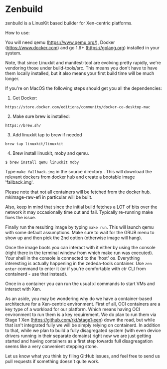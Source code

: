 # Zenbuild

zenbuild is a LinuxKit based builder for Xen-centric platforms.

How to use:

You will need qemu (https://www.qemu.org/), Docker (https://www.docker.com) 
and go 1.9+ (https://golang.org) installed in your system.

Note, that since Linuxkit and manifest-tool are evolving pretty rapidly, we're
vendoring those under build-tools/src. This means you don't have to have them
locally installed, but it also means your first build time will be much longer.

If you're on MacOS the following steps should get you all the dependencies:

  1. Get Docker:

  ```
  https://store.docker.com/editions/community/docker-ce-desktop-mac
  ```
  2. Make sure brew is installed:

  ```
  https://brew.sh/
  ```
  3. Add linuxkit tap to brew if needed

  ```
  brew tap linuxkit/linuxkit
  ```
  4. Brew install linuxkit, moby and qemu.

  ```
  $ brew install qemu linuxkit moby
  ```

Type `make fallback.img` in the source directory . This will
download the relevant dockers from docker hub and create a bootable
image 'fallback.img'.

Please note that not all containers will be fetched from the docker
hub. mkimage-raw-efi in particular will be built.

Also, keep in mind that since the initial build fetches a LOT of bits
over the network it may occasionally time out and fail. Typically
re-running make fixes the issue.

Finally run the resulting image by typing `make run`. This will launch
qemu with some default assumptions. Make sure to wait for the GRUB menu
to show up and then pick the 2nd option (otherwise image will hang).

Once the image boots you can interact with it either by using the console
(right there in the terminal window from which make run was executed).
Your shell in the console is connected to the 'host' os. Everything
interesting is actually happening in the zededa-tools container. Use
`zen enter` command to enter it (or if you're comfortable with ctr CLI
from containerd - use that instead).

Once in a container you can run the usual xl commands to start VMs and
interact with Xen.

As an aside, you may be wondering why do we have a container-based
architecture for a Xen-centric environment. First of all, OCI containers
are a key type of a workload for our platform. Which means having
OCI environment to run them is a key requirement. We do plan to run them
via Stage 1 Xen (https://github.com/rkt/stage1-xen) down the road, but 
while that isn't integrated fully we will be simply relying on containerd.
In addition to that, while we plan to build a fully disagregated system 
(with even device drivers running in their separate domains) right now
we are just getting started and having containers as a first step towards
full disagreagation seems like a very convenient stepping stone. 

Let us know what you think by filing GitHub issues, and feel free to 
send us pull requests if something doesn't quite work.
